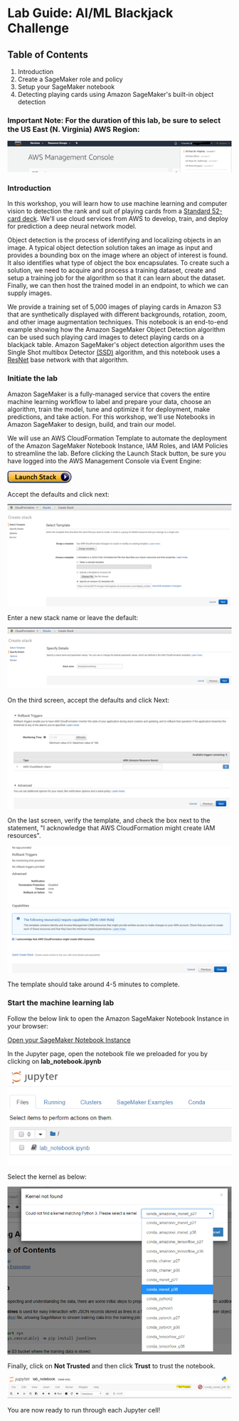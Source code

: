 # Lab Guide: AI/ML Blackjack Challenge 

## Table of Contents

1. Introduction
2. Create a SageMaker role and policy
3. Setup your SageMaker notebook
4. Detecting playing cards using Amazon SageMaker's built-in object detection

### Important Note: For the duration of this lab, be sure to select the US East (N. Virginia) AWS Region:

![us-east-1](img/select&#32;US&#32;East&#32;(N.&#32;Virginia).png)


### Introduction

In this workshop, you will learn how to use machine learning and computer vision to detection the rank and suit of playing cards from a [Standard 52-card deck](https://en.wikipedia.org/wiki/Standard_52-card_deck). We'll use cloud services from AWS to develop, train, and deploy for prediction a deep neural network model.

Object detection is the process of identifying and localizing objects in an image. A typical object detection solution takes an image as input and provides a bounding box on the image where an object of interest is found. It also identifies what type of object the box encapsulates. To create such a solution, we need to acquire and process a training dataset, create and setup a training job for the algorithm so that it can learn about the dataset. Finally, we can then host the trained model in an endpoint, to which we can supply images.

We provide a training set of 5,000 images of playing cards in Amazon S3 that are synthetically displayed with different backgrounds, rotation, zoom, and other image augmentation techniques. This notebook is an end-to-end example showing how the Amazon SageMaker Object Detection algorithm can be used such playing card images to detect playing cards on a blackjack table. Amazon SageMaker's object detection algorithm uses the Single Shot multibox Detector [(SSD)](https://arxiv.org/abs/1512.02325) algorithm, and this notebook uses a [ResNet](https://arxiv.org/pdf/1603.05027.pdf) base network with that algorithm.

### Initiate the lab

Amazon SageMaker is a fully-managed service that covers the entire machine learning workflow to label and prepare your data, choose an algorithm, train the model, tune and optimize it for deployment, make predictions, and take action. For this workshop, we'll use Notebooks in Amazon SageMaker to design, build, and train our model.

We will use an AWS CloudFormation Template to automate the deployment of the Amazon SageMaker Notebook Instance, IAM Roles, and IAM Policies to streamline the lab. Before clicking the Launch Stack button, be sure you have logged into the AWS Management Console via Event Engine:

[![Launch Stack](./img/cloudformation-launch-stack.png)](https://console.aws.amazon.com/cloudformation/home?region=us-east-1#/stacks/new?stackName=blackjackworkshop&templateURL=https://remars2019-revegas-trainingdata.s3.amazonaws.com/deploy_notebook.yaml)

Accept the defaults and click next:

![step 1](./img/step-1-deploy-stack.png)


Enter a new stack name or leave the default:

![step 2](./img/step-2-stack-name.png)


On the third screen, accept the defaults and click Next:

![step 3](./img/step-3-accept-defaults.png)


On the last screen, verify the template, and check the box next to the statement, "I acknowledge that AWS CloudFormation might create IAM resources".

![step 4](./img/step-4-review-acknowledge-iam.png)

The template should take around 4-5 minutes to complete.

### Start the machine learning lab

Follow the below link to open the Amazon SageMaker Notebook Instance in your browser:

[Open your SageMaker Notebook Instance](https://console.aws.amazon.com/sagemaker/home?region=us-east-1#/notebook-instances/openNotebook/BlackjackNotebookInstance?view=classic)

In the Jupyter page, open the notebook file we preloaded for you by clicking on **lab_notebook.ipynb**

![image](./img/step5-open-ipynb.png)


Select the kernel as below:

![image](./img/step6-setkernal.png)


Finally, click on **Not Trusted** and then click **Trust** to trust the notebook.

![image](./img/step7-trust.png)

You are now ready to run through each Jupyter cell!